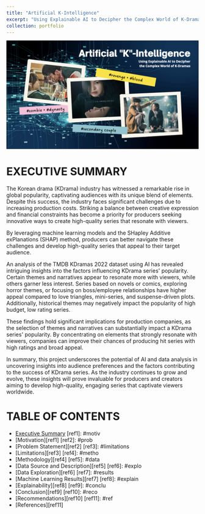 ```yaml
---
title: "Artificial K-Intelligence"
excerpt: "Using Explainable AI to Decipher the Complex World of K-Dramas<br /><img src='/images/kdrama/1.png'>"
collection: portfolio
---
```


<img src='/images/kdrama/1.png'>

# EXECUTIVE SUMMARY

The Korean drama (KDrama) industry has witnessed a remarkable rise in global popularity, captivating audiences with its unique blend of elements. Despite this success, the industry faces significant challenges due to increasing production costs. Striking a balance between creative expression and financial constraints has become a priority for producers seeking innovative ways to create high-quality series that resonate with viewers.

By leveraging machine learning models and the SHapley Additive exPlanations (SHAP) method, producers can better navigate these challenges and develop high-quality series that appeal to their target audience.

An analysis of the TMDB KDramas 2022 dataset using AI has revealed intriguing insights into the factors influencing KDrama series' popularity. Certain themes and narratives appear to resonate more with viewers, while others garner less interest. Series based on novels or comics, exploring horror themes, or focusing on boss/employee relationships have higher appeal compared to love triangles, mini-series, and suspense-driven plots. Additionally, historical themes may negatively impact the popularity of high budget, low rating series.

These findings hold significant implications for production companies, as the selection of themes and narratives can substantially impact a KDrama series' popularity. By concentrating on elements that strongly resonate with viewers, companies can improve their chances of producing hit series with high ratings and broad appeal.

In summary, this project underscores the potential of AI and data analysis in uncovering insights into audience preferences and the factors contributing to the success of KDrama series. As the industry continues to grow and evolve, these insights will prove invaluable for producers and creators aiming to develop high-quality, engaging series that captivate viewers worldwide.

# TABLE OF CONTENTS

[ref0]: #exec_summary 
- [Executive Summary][ref0]
[ref1]: #motiv
- [Motivation][ref1]
[ref2]: #prob
- [Problem Statement][ref2]
[ref3]: #limitations
- [Limitations][ref3]
[ref4]: #metho 
- [Methodology][ref4]
[ref5]: #data
- [Data Source and Description][ref5]
[ref6]: #explo
- [Data Exploration][ref6]
[ref7]: #results
- [Machine Learning Results][ref7]
[ref8]: #explain
- [Explainability][ref8]
[ref9]: #conclu
- [Conclusion][ref9]
[ref10]: #reco
- [Recommendations][ref10]
[ref11]: #ref
- [References][ref11]